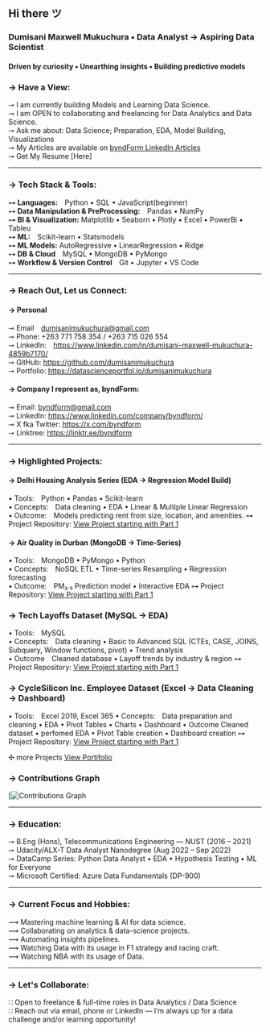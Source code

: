 

## Hi there ツ 

<p align="center">
  <h3><strong>Dumisani Maxwell Mukuchura • Data Analyst → Aspiring Data Scientist</strong></h3>
  <h4>Driven by curiosity • Unearthing insights • Building predictive models</h4>
</p>

### → Have a View:
⊸ I am currently building Models and Learning Data Science. <br>
⊸ I am OPEN to collaborating and freelancing for Data Analytics and Data Science. <br>
⊸ Ask me about: Data Science; Preparation, EDA, Model Building, Visualizations<br>
⊸ My Articles are available on [byndForm LinkedIn Articles](https://www.linkedin.com/company/byndform/)<br>
⊸ Get My Resume [Here]<br>

---------------------------------------------------------------------------------------

### → Tech Stack & Tools:
⊶ **Languages:** Python • SQL • JavaScript(beginner) <br>
⊶ **Data Manipulation & PreProcessing:** Pandas • NumPy <br>
⊶ **BI & Visualization:** Matplotlib • Seaborn • Plotly • Excel • PowerBi • Tableu <br>
⊶ **ML:** Scikit-learn • Statsmodels <br>
⊶ **ML Models:** AutoRegressive • LinearRegression • Ridge <br>
⊶ **DB & Cloud** MySQL • MongoDB • PyMongo <br>
⊶ **Workflow & Version Control** Git • Jupyter • VS Code <br>

--------------------------------------------------------------------------------------

### → Reach Out, Let us Connect:
#### → Personal
⊸ Email [dumisanimukuchura@gmail.com](mailto:dumisanimukuchura@gmail.com) <br>
⊸ Phone: +263 771 758 354 / +263 715 026 554 <br>
⊸ LinkedIn: https://www.linkedin.com/in/dumisani-maxwell-mukuchura-4859b7170/ <br> 
⊸ GitHub: https://github.com/dumisanimukuchura <br>
⊸ Portfolio: https://datascienceportfol.io/dumisanimukuchura <br>

#### → Company I represent as, byndForm:
⊸ Email: [byndform@gmail.com](mailto:byndform@gmail.com) <br>
⊸ LinkedIn: https://www.linkedin.com/company/byndform/ <br>
⊸ X fka Twitter: https://x.com/byndform <br>
⊸ Linktree: https://linktr.ee/byndform <br>

--------------------------------------------------------------------------------------

### → Highlighted Projects:
#### → Delhi Housing Analysis Series (EDA → Regression Model Build)
• Tools: Python • Pandas • Scikit-learn  
• Concepts: Data cleaning • EDA • Linear & Multiple Linear Regression  
• Outcome: Models predicting rent from size, location, and amenities.
⊶ Project Repository: [View Project starting with Part 1]( https://github.com/dumisanimukuchura/Dehli-Indian-Housing-Analysis-Part-1-EDA-by-Dumisani-Mukuchura )

#### → Air Quality in Durban (MongoDB → Time-Series)
• Tools: MongoDB • PyMongo • Python  
• Concepts: NoSQL ETL • Time-series Resampling • Regression forecasting  
• Outcome: PM₂.₅ Prediction model • Interactive EDA
⊶ Project Repository: [View Project starting with Part 1](https://github.com/dumisanimukuchura/Air-Quality-in-Durban-Part-1-EDA-with-MongoDB)

### → Tech Layoffs Dataset (MySQL → EDA)
• Tools: MySQL  
• Concepts: Data cleaning • Basic to Advanced SQL (CTEs, CASE, JOINS, Subquery, Window functions, pivot) • Trend analysis  
• Outcome Cleaned database • Layoff trends by industry & region
⊶ Project Repository: [View Project starting with Part 1]( https://github.com/dumisanimukuchura/MySQL-Tech-Layoffs-Dataset-Part-1-Cleaning-by-Dumisani-Mukuchura)

### → CycleSilicon Inc. Employee Dataset (Excel → Data Cleaning → Dashboard)
• Tools: Excel 2019, Excel 365
• Concepts: Data preparation and cleaning • EDA • Pivot Tables • Charts • Dashboard
• Outcome Cleaned dataset • perfomed EDA • Pivot Table creation • Dashboard creation
⊶ Project Repository: [View Project starting with Part 1](https://github.com/dumisanimukuchura/CycleSilicon-Inc.-Employee-Bike-Purchase-Dataset-Part-1-Data-Cleaning-Preparation-EDA-by-D.Mukuchura)

✣ more Projects [View Portifolio](https://github.com/dumisanimukuchura?tab=repositories)

### → Contributions Graph
[![Contributions Graph](https://jandee.vercel.app/dumisanimukuchura?scheme=dark)


--------------------------------------------------------------------------------------

### → Education:
⊸ B.Eng (Hons), Telecommunications Engineering — NUST (2016 – 2021) <br>
⊸ Udacity/ALX-T Data Analyst Nanodegree (Aug 2022 – Sep 2022) <br>
⊸ DataCamp Series: Python Data Analyst • EDA • Hypothesis Testing • ML for Everyone <br>
⊸ Microsoft Certified: Azure Data Fundamentals (DP-900) <br>

--------------------------------------------------------------------------------------

### → Current Focus and Hobbies:
⟿ Mastering machine learning & AI for data science.  <br>
⟿ Collaborating on analytics & data-science projects.  <br>
⟿ Automating insights pipelines. <br>
⟿ Watching Data with its usage in F1 strategy and racing craft. <br>
⟿ Watching NBA with its usage of Data. <br>

--------------------------------------------------------------------------------------
### → Let's Collaborate: 
∷ Open to freelance & full-time roles in Data Analytics / Data Science  <br>
∷ Reach out via email, phone or LinkedIn — I’m always up for a data challenge and/or learning opportunity! <br>



<!--
**dumisanimukuchura/dumisanimukuchura** is a ✨ _special_ ✨ repository because its `README.md` (this file) appears on your GitHub profile.

Here are some ideas to get you started:

- 🔭 I’m currently working on ...
- 🌱 I’m currently learning ...
- 👯 I’m looking to collaborate on ...
- 🤔 I’m looking for help with ...
- 💬 Ask me about ...
- 📫 How to reach me: ...
- 😄 Pronouns: ...
- ⚡ Fun fact: ...
-->
